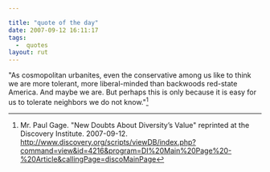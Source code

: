 ```yaml
---

title: "quote of the day"
date: 2007-09-12 16:11:17
tags:
  -  quotes
layout: rut
---
```


"As cosmopolitan urbanites, even the conservative among us like to think we are more tolerant, more liberal-minded than backwoods red-state America. And maybe we are. But perhaps this is only because it is easy for us to tolerate neighbors we do not know."[^200709121]

[^200709121]:  Mr. Paul Gage.  "New Doubts About Diversity’s Value"  reprinted at the Discovery Institute.  2007-09-12.  <http://www.discovery.org/scripts/viewDB/index.php?command=view&id=4216&program=DI%20Main%20Page%20-%20Article&callingPage=discoMainPage>


